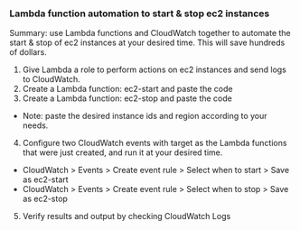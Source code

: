 ### Lambda function automation to start & stop ec2 instances

Summary: use Lambda functions and CloudWatch together to automate the start & stop of ec2 instances at your desired time. This will save hundreds of dollars.

1. Give Lambda a role to perform actions on ec2 instances and send logs to CloudWatch.
2. Create a Lambda function: ec2-start and paste the code
3. Create a Lambda function: ec2-stop and paste the code
- Note: paste the desired instance ids and region according to your needs.
4. Configure two CloudWatch events with target as the Lambda functions that were just created, and run it at your desired time.
  - CloudWatch > Events > Create event rule > Select when to start > Save as ec2-start
  - CloudWatch > Events > Create event rule > Select when to stop > Save as ec2-stop
5. Verify results and output by checking CloudWatch Logs 
